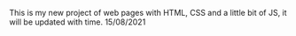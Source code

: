 This is my new project of web pages with HTML, CSS and a little bit of JS, it will be updated with time. 
15/08/2021

